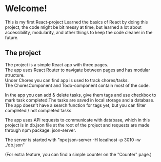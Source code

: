 # Welcome!

This is my first React-project
Learned the basics of React by doing this project, the code might be bit messy at time, but learned a lot about accessibility, modularity, and other things to keep the code cleaner in the future.

## The project
The project is a simple React app with three pages.   
The app uses React Router to navigate between pages and has modular structure.  
Under Chores you can find app is used to track chores/tasks.  
The ChoresComponent and Todo-component contain most of the code. 


In the app you can add & delete tasks, give them tags and use checkbox
to mark task completed.The tasks are saved in local storage and a
database. The app doesn't have a search function for tags yet, but you
can filter completed / not completed tasks.

 
The app uses API requests to communicate with database, which in this
project is in db.json file at the root of the project and requests are
made through npm package: json-server.

The server is started with "npx json-server -H localhost -p 3010 -w ./db.json"

(For extra feature, you can find a simple counter on the "Counter" page.)
